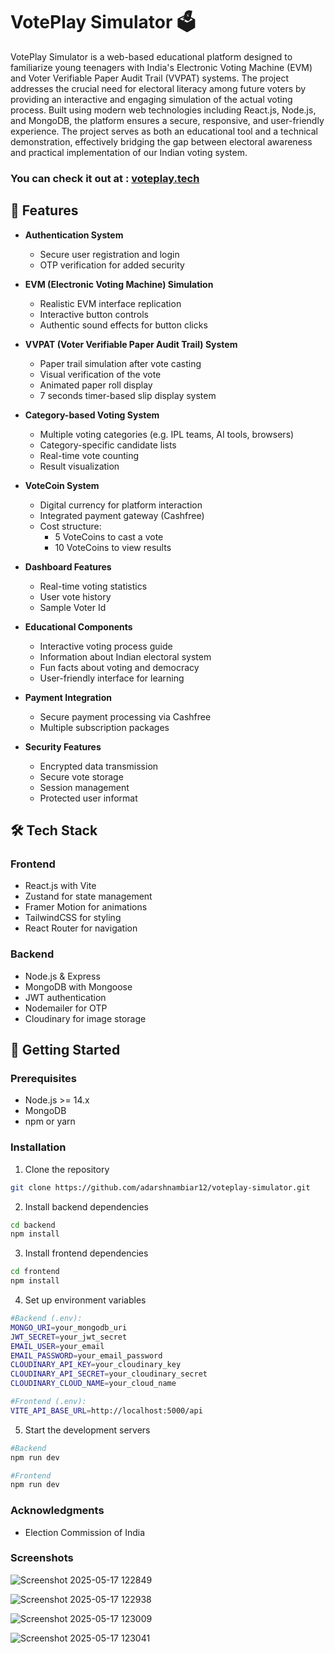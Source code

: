  # VotePlay Simulator 🗳️

VotePlay Simulator is a web-based educational platform designed to familiarize young teenagers with India's Electronic Voting Machine (EVM) and Voter Verifiable Paper Audit Trail (VVPAT) systems. The project addresses the crucial need for electoral literacy among future voters by providing an interactive and engaging simulation of the actual voting process. Built using modern web technologies including React.js, Node.js, and MongoDB, the platform ensures a secure, responsive, and user-friendly experience. The project serves as both an educational tool and a technical demonstration, effectively bridging the gap between electoral awareness and practical implementation of our Indian voting system.

### You can check it out at : [voteplay.tech](https://www.voteplay.tech)

## 🌟 Features

- **Authentication System**
  - Secure user registration and login
  - OTP verification for added security

- **EVM (Electronic Voting Machine) Simulation**
  - Realistic EVM interface replication
  - Interactive button controls
  - Authentic sound effects for button clicks

- **VVPAT (Voter Verifiable Paper Audit Trail) System**
   - Paper trail simulation after vote casting
   - Visual verification of the vote
   - Animated paper roll display
   - 7 seconds timer-based slip display system

- **Category-based Voting System**
   - Multiple voting categories (e.g. IPL teams, AI tools, browsers)
   - Category-specific candidate lists
   - Real-time vote counting
   - Result visualization

- **VoteCoin System**
   - Digital currency for platform interaction
   - Integrated payment gateway (Cashfree)
   - Cost structure:
     - 5 VoteCoins to cast a vote
     - 10 VoteCoins to view results

- **Dashboard Features**
   - Real-time voting statistics
   - User vote history
   - Sample Voter Id

- **Educational Components**
   - Interactive voting process guide
   - Information about Indian electoral system
   - Fun facts about voting and democracy
   - User-friendly interface for learning

- **Payment Integration**
  - Secure payment processing via Cashfree
  - Multiple subscription packages

- **Security Features**
   - Encrypted data transmission
   - Secure vote storage
   - Session management
   - Protected user informat
 
## 🛠️ Tech Stack

### Frontend
- React.js with Vite
- Zustand for state management
- Framer Motion for animations
- TailwindCSS for styling
- React Router for navigation

### Backend
- Node.js & Express
- MongoDB with Mongoose
- JWT authentication
- Nodemailer for OTP
- Cloudinary for image storage

## 🚀 Getting Started

### Prerequisites
- Node.js >= 14.x
- MongoDB
- npm or yarn

### Installation

1. Clone the repository
```bash
git clone https://github.com/adarshnambiar12/voteplay-simulator.git
```
2. Install backend dependencies
```bash
cd backend
npm install
```
3. Install frontend dependencies
```bash
cd frontend
npm install
```
4. Set up environment variables
```bash
#Backend (.env):
MONGO_URI=your_mongodb_uri
JWT_SECRET=your_jwt_secret
EMAIL_USER=your_email
EMAIL_PASSWORD=your_email_password
CLOUDINARY_API_KEY=your_cloudinary_key
CLOUDINARY_API_SECRET=your_cloudinary_secret
CLOUDINARY_CLOUD_NAME=your_cloud_name
```
```bash
#Frontend (.env):
VITE_API_BASE_URL=http://localhost:5000/api
```
5. Start the development servers
```bash
#Backend
npm run dev
```
```bash
#Frontend
npm run dev
```

### Acknowledgments
- Election Commission of India

### Screenshots
![Screenshot 2025-05-17 122849](https://github.com/user-attachments/assets/eea8020b-a163-484f-8e65-7ea2de3e44cb)

![Screenshot 2025-05-17 122938](https://github.com/user-attachments/assets/0ff5f0d8-2895-46c2-a581-1deafac18fe6)

![Screenshot 2025-05-17 123009](https://github.com/user-attachments/assets/f1de4c26-3ec4-4b7d-bedb-95359fa14a2b)

![Screenshot 2025-05-17 123041](https://github.com/user-attachments/assets/f7dbb4b5-4b0b-4090-9e45-27b4aadf7ebc)
